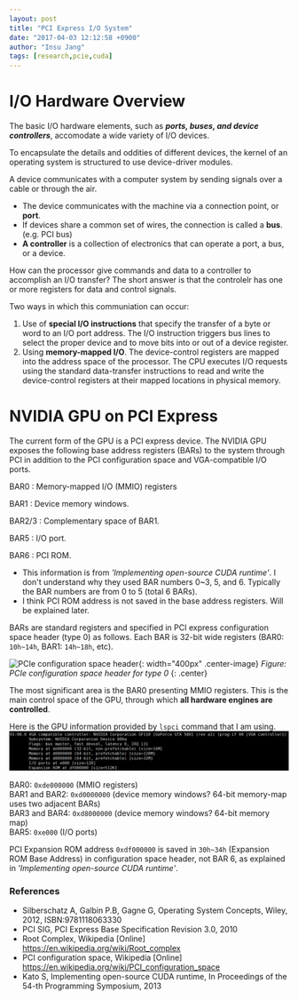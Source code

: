 ```yaml
---
layout: post
title: "PCI Express I/O System"
date: "2017-04-03 12:12:58 +0900"
author: "Insu Jang"
tags: [research,pcie,cuda]
---
```


# I/O Hardware Overview

The basic I/O hardware elements, such as ***ports, buses, and device controllers***,
accomodate a wide variety of I/O devices.

To encapsulate the details and oddities of different devices, the kernel of an
operating system is structured to use device-driver modules.

A device communicates with a computer system by sending signals over a cable or through the air.
- The device communicates with the machine via a connection point, or **port**.
- If devices share a common set of wires, the connection is called a **bus**. (e.g. PCI bus)
- **A controller** is a collection of electronics that can operate a port, a bus, or a device.


How can the processor give commands and data to a controller to accomplish an I/O transfer?
The short answer is that the controlelr has one or more registers for data and control signals.

Two ways in which this communiation can occur:
1. Use of **special I/O instructions** that specify the transfer of a byte or word to an I/O port address.
The I/O instruction triggers bus lines to select the proper device and to move bits into or out of a device register.
2. Using **memory-mapped I/O**. The device-control registers are mapped into the address space
of the processor.
The CPU executes I/O requests using the standard data-transfer instructions to read and write the device-control registers at their mapped locations in physical memory.

# NVIDIA GPU on PCI Express
The current form of the GPU is a PCI express device. The NVIDIA GPU exposes the following base address registers (BARs) to the system through PCI in addition to the PCI configuration space and VGA-compatible I/O ports.

BAR0
: Memory-mapped I/O (MMIO) registers

BAR1
: Device memory windows.

BAR2/3
: Complementary space of BAR1.

BAR5
: I/O port.

BAR6
: PCI ROM.

* This information is from *'Implementing open-source CUDA runtime'*. I don't understand why they used BAR numbers 0~3, 5, and 6. Typically the BAR numbers are from 0 to 5 (total 6 BARs).
* I think PCI ROM address is not saved in the base address registers. Will be explained later.

BARs are standard registers and specified in PCI express configuration space header (type 0) as follows. Each BAR is 32-bit wide registers (BAR0: `10h~14h`, BAR1: `14h~18h`, etc).

![PCIe configuration space header](https://upload.wikimedia.org/wikipedia/commons/thumb/c/ca/Pci-config-space.svg/1280px-Pci-config-space.svg.png){: width="400px" .center-image}
*Figure: PCIe configuration space header for type 0*
{: .center}

The most significant area is the BAR0 presenting MMIO registers.
This is the main control space of the GPU, through which **all hardware engines are controlled**.

Here is the GPU information provided by `lspci` command that I am using.
![gpu_lspci](/assets/images/gpu_lspci.png)

BAR0: `0xde000000` (MMIO registers)  
BAR1 and BAR2: `0xd0000000` (device memory windows? 64-bit memory-map uses two adjacent BARs)  
BAR3 and BAR4: `0xd8000000` (device memory windows? 64-bit memory map)  
BAR5: `0xe000` (I/O ports)  

PCI Expansion ROM address `0xdf000000` is saved in `30h~34h` (Expansion ROM Base Address) in configuration space header, not BAR 6, as explained in *'Implementing open-source CUDA runtime'*.

### References
- Silberschatz A, Galbin P.B, Gagne G, Operating System Concepts, Wiley, 2012, ISBN:9781118063330
- PCI SIG, PCI Express Base Specification Revision 3.0, 2010
- Root Complex, Wikipedia [Online] https://en.wikipedia.org/wiki/Root_complex
- PCI configuration space, Wikipedia [Online] https://en.wikipedia.org/wiki/PCI_configuration_space
- Kato S, Implementing open-source CUDA runtime, In Proceedings of the 54-th Programming Symposium, 2013
